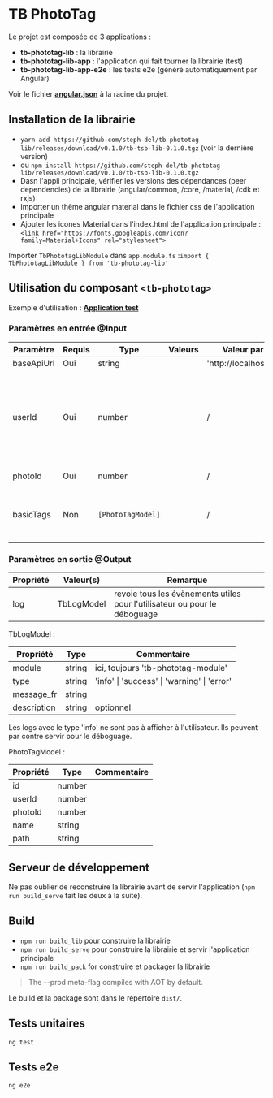 
# TB PhotoTag

Le projet est composée de 3 applications :

- **tb-phototag-lib** : la librairie
- **tb-phototag-lib-app** : l'application qui fait tourner la librairie (test)
- **tb-phototag-lib-app-e2e** : les tests e2e (généré automatiquement par Angular)



Voir le fichier [**angular.json**](https://github.com/steph-del/tb-phototag-lib/blob/master/angular.json) à la racine du projet.

## Installation de la librairie

- `yarn add https://github.com/steph-del/tb-phototag-lib/releases/download/v0.1.0/tb-tsb-lib-0.1.0.tgz` (voir la dernière version)
- ou `npm install https://github.com/steph-del/tb-phototag-lib/releases/download/v0.1.0/tb-tsb-lib-0.1.0.tgz`
- Dasn l'appli principale, vérifier les versions des dépendances (peer dependencies) de la librairie (angular/common, /core, /material, /cdk et rxjs)
- Importer un thème angular material dans le fichier css de l'application principale
- Ajouter les icones Material dans l'index.html de l'application principale :
`<link href="https://fonts.googleapis.com/icon?family=Material+Icons" rel="stylesheet">`

Importer `TbPhototagLibModule` dans `app.module.ts` :`import { TbPhototagLibModule } from 'tb-phototag-lib'`

## Utilisation du composant `<tb-phototag>`

Exemple d'utilisation :
[**Application test**](https://github.com/steph-del/tb-phototag-lib/tree/master/src/app)


### Paramètres en entrée @Input


| Paramètre                 | Requis | Type              | Valeurs | Valeur par défaut | Description |
| ---                       | ---    | ---               | ---     | ---               | ---         |
| baseApiUrl                | Oui    | string            |         | 'http://localhost:8000/api' | |
| userId                    | Oui    | number            |         | /                 | identifiant de l'utilisateur. Utitlisé pour récupérer / ajouter / modifier ses tags |
| photoId                   | Oui    | number            |         | /                 | identifiant de la photo |
| basicTags                 | Non    | `[PhotoTagModel]` |         | /                 | liste de tags par défaut à afficher à l'utilisateur |


### Paramètres en sortie @Output

| Propriété          | Valeur(s)                     | Remarque |
| ---                | ---                           | ---         |
| log                | TbLogModel                    | revoie tous les évènements utiles pour l'utilisateur ou pour le déboguage |


TbLogModel :

| Propriété   | Type             | Commentaire |
| ---         | ---              | ---         |
| module      | string           | ici, toujours 'tb-phototag-module' |
| type        | string           | 'info' \| 'success' \| 'warning' \| 'error' |
| message_fr  | string           |
| description | string           | optionnel   |

Les logs avec le type 'info' ne sont pas à afficher à l'utilisateur. Ils peuvent par contre servir pour le déboguage.

PhotoTagModel : 

| Propriété   | Type             | Commentaire |
| ---         | ---              | ---         |
| id          | number           | 
| userId      | number           | 
| photoId     | number           |
| name        | string           |
| path        | string           | 

## Serveur de développement

Ne pas oublier de reconstruire la librairie avant de servir l'application (`npm run build_serve` fait les deux à la suite).

## Build
-  `npm run build_lib` pour construire la librairie
-  `npm run build_serve` pour construire la librairie et servir l'application principale
-  `npm run build_pack` for construire et packager la librairie


> The --prod meta-flag compiles with AOT by default.


Le build et la package sont dans le répertoire `dist/`.

## Tests unitaires
`ng test`

## Tests e2e
`ng e2e`

